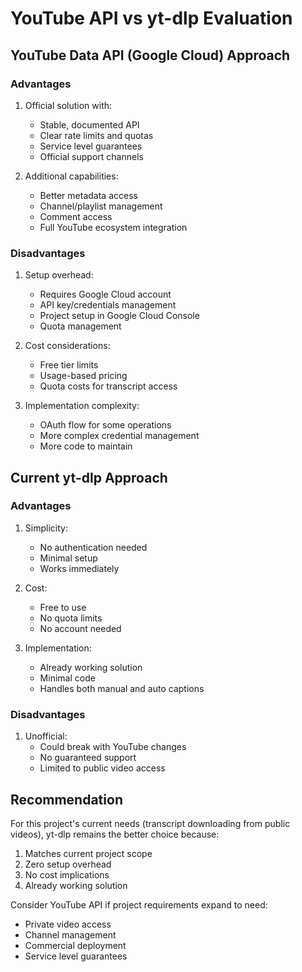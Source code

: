 # YouTube API vs yt-dlp Evaluation

## YouTube Data API (Google Cloud) Approach

### Advantages
1. Official solution with:
   - Stable, documented API
   - Clear rate limits and quotas
   - Service level guarantees
   - Official support channels

2. Additional capabilities:
   - Better metadata access
   - Channel/playlist management
   - Comment access
   - Full YouTube ecosystem integration

### Disadvantages
1. Setup overhead:
   - Requires Google Cloud account
   - API key/credentials management
   - Project setup in Google Cloud Console
   - Quota management

2. Cost considerations:
   - Free tier limits
   - Usage-based pricing
   - Quota costs for transcript access

3. Implementation complexity:
   - OAuth flow for some operations
   - More complex credential management
   - More code to maintain

## Current yt-dlp Approach 

### Advantages
1. Simplicity:
   - No authentication needed
   - Minimal setup
   - Works immediately

2. Cost:
   - Free to use
   - No quota limits
   - No account needed

3. Implementation:
   - Already working solution
   - Minimal code
   - Handles both manual and auto captions

### Disadvantages
1. Unofficial:
   - Could break with YouTube changes
   - No guaranteed support
   - Limited to public video access

## Recommendation

For this project's current needs (transcript downloading from public videos), yt-dlp remains the better choice because:
1. Matches current project scope
2. Zero setup overhead
3. No cost implications
4. Already working solution

Consider YouTube API if project requirements expand to need:
- Private video access
- Channel management
- Commercial deployment
- Service level guarantees